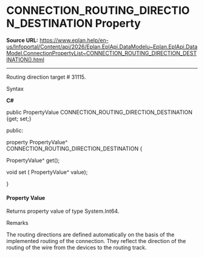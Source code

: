 # CONNECTION_ROUTING_DIRECTION_DESTINATION Property

**Source URL:** https://www.eplan.help/en-us/Infoportal/Content/api/2026/Eplan.EplApi.DataModelu~Eplan.EplApi.DataModel.ConnectionPropertyList~CONNECTION_ROUTING_DIRECTION_DESTINATION().html

---

Routing direction target # 31115.

Syntax

**C#**



public PropertyValue CONNECTION_ROUTING_DIRECTION_DESTINATION {get; set;}

public:

property PropertyValue^ CONNECTION_ROUTING_DIRECTION_DESTINATION {

   PropertyValue^ get();

   void set (    PropertyValue^ value);

}


#### Property Value

Returns property value of type System.Int64.

Remarks

The routing directions are defined automatically on the basis of the implemented routing of the connection. They reflect the direction of the routing of the wire from the devices to the routing track.
